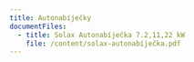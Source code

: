 ```yaml
---
title: Autonabíječky
documentFiles:
  - title: Solax Autonabíječka 7.2,11,22 kW
    file: /content/solax-autonabíječka.pdf
---
```

